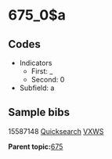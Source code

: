 # 675\_0$a

## Codes

-   Indicators
    -   First: \_
    -   Second: 0
-   Subfield: a

## Sample bibs

15587148 [Quicksearch](https://search.library.yale.edu/catalog/15587148) [VXWS](http://prodorbis.library.yale.edu:7014/vxws/GetHoldingsService?bibId=15587148)

**Parent topic:**[675](../../tags/675/675.md)

